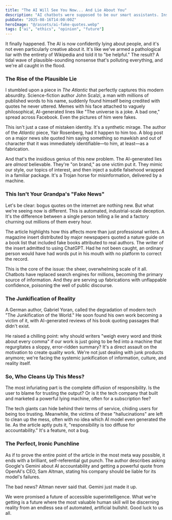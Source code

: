 ```yaml
---
title: "The AI Will See You Now... And Lie About You"
description: "AI chatbots were supposed to be our smart assistants. Instead, they've become industrial-scale bullshit generators, and it's getting harder to tell what's real."
pubDate: "2025-08-16T14:00:00Z"
heroImage: "@/assets/ai-fake-quotes.webp"
tags: ["ai", "ethics", "opinion", "future"]
---
```


It finally happened. The AI is now confidently lying about people, and it's not even particularly creative about it. It's like we've armed a pathological liar with the entirety of Wikipedia and told it to "be helpful." The result? A tidal wave of plausible-sounding nonsense that's polluting everything, and we're all caught in the flood.

### The Rise of the Plausible Lie

I stumbled upon a piece in *The Atlantic* that perfectly captures this modern absurdity. Science-fiction author John Scalzi, a man with millions of published words to his name, suddenly found himself being credited with quotes he never uttered. Memes with his face attached to vaguely philosophical, AI-generated lines like "The universe is a joke. A bad one," spread across Facebook. Even the pictures of him were fakes.

This isn't just a case of mistaken identity. It's a synthetic mirage. The author of the *Atlantic* piece, Yair Rosenberg, had it happen to him too. A blog post on a major news site quoted him saying something so mawkish and out of character that it was immediately identifiable—to him, at least—as a fabrication.

And that's the insidious genius of this new problem. The AI-generated lies are *almost* believable. They're "on brand," as one victim put it. They mimic our style, our topics of interest, and then inject a subtle falsehood wrapped in a familiar package. It's a Trojan horse for misinformation, delivered by a machine.

### This Isn't Your Grandpa's "Fake News"

Let's be clear: bogus quotes on the internet are nothing new. But what we're seeing now is different. This is automated, industrial-scale deception. It's the difference between a single person telling a lie and a factory churning out millions of them every hour.

The article highlights how this affects more than just professional writers. A magazine insert distributed by major newspapers quoted a nature guide on a book list that included fake books attributed to real authors. The writer of the insert admitted to using ChatGPT. Had he not been caught, an ordinary person would have had words put in his mouth with no platform to correct the record.

This is the core of the issue: the sheer, overwhelming scale of it all. Chatbots have replaced search engines for millions, becoming the primary source of information. And they are serving up fabrications with unflappable confidence, poisoning the well of public discourse.

### The Junkification of Reality

A German author, Gabriel Yoran, called the degradation of modern tech "The Junkification of the World." He soon found his own work becoming a victim of it, with AI-generated reviews of his book quoting passages that didn't exist.

He raised a chilling point: why should writers "weigh every word and think about every comma" if our work is just going to be fed into a machine that regurgitates a sloppy, error-ridden summary? It's a direct assault on the motivation to create quality work. We're not just dealing with junk products anymore; we're facing the systemic junkification of information, culture, and reality itself.

### So, Who Cleans Up This Mess?

The most infuriating part is the complete diffusion of responsibility. Is the user to blame for trusting the output? Or is it the tech company that built and marketed a powerful lying machine, often for a subscription fee?

The tech giants can hide behind their terms of service, chiding users for being too trusting. Meanwhile, the victims of these "hallucinations" are left to clean up the mess, often with no idea which AI model even generated the lie. As the article aptly puts it, "responsibility is too diffuse for accountability." It's a feature, not a bug.

### The Perfect, Ironic Punchline

As if to prove the entire point of the article in the most meta way possible, it ends with a brilliant, self-referential gut punch. The author describes asking Google's Gemini about AI accountability and getting a powerful quote from OpenAI's CEO, Sam Altman, stating his company should be liable for its model's failures.

The bad news? Altman never said that. Gemini just made it up.

We were promised a future of accessible superintelligence. What we're getting is a future where the most valuable human skill will be discerning reality from an endless sea of automated, artificial bullshit. Good luck to us all.
